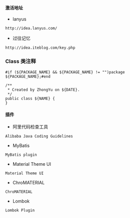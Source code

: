 #### 激活地址
* lanyus
```url
http://idea.lanyus.com/
```

* 过往记忆
```url
http://idea.iteblog.com/key.php
```

### Class 类注释
```
#if (${PACKAGE_NAME} && ${PACKAGE_NAME} != "")package ${PACKAGE_NAME};#end

/**
 * Created by ZhongYu on ${DATE}.
 */
public class ${NAME} {
}
```

#### 插件
- 阿里代码检查工具
```text
Alibaba Java Coding Guidelines
```

- MyBatis
```text
MyBatis plugin
```
- Material Theme UI
```
Material Theme UI
```

- ChroMATERIAL
```
ChroMATERIAL
```

- Lombok
```
Lombok Plugin
```
